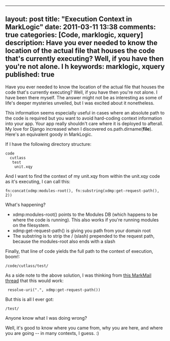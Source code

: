 
---
layout: post
title: "Execution Context in MarkLogic"
date: 2011-03-11 13:38
comments: true
categories: [Code, marklogic, xquery]
description: Have you ever needed to know the location of the actual file that houses the code that's currently executing?  Well, if you have then you're not alone.  I h
keywords: marklogic, xquery
published: true
---

Have you ever needed to know the location of the actual file that houses the code that's currently executing?  Well, if you have then you're not alone.  I have been there myself.  The answer might not be as interesting as some of life's deeper mysteries unveiled, but I was excited about it nonetheless.

This information seems especially useful in cases where an absolute path to the code is required but you want to avoid hard-coding context information into your app.  Your app really shouldn't care where it is deployed to afterall.  My love for Django increased when I discovered os.path.dirname(__file__).  Here's an equivalent goody in MarkLogic.
<!--more-->

If I have the following directory structure:

```
code
  cutlass
   test
    unit.xqy
```

And I want to find the context of my unit.xqy from within the unit.xqy code as it's executing, I can call this:

```
fn:concat(xdmp:modules-root(), fn:substring(xdmp:get-request-path(), 2))
```

What's happening?

* xdmp:modules-root() points to the Modules DB (which happens to be where the code is running).  This also works if you're running modules on the filesystem.
* xdmp:get-request-path() is giving you path from your domain root
* The substring is to strip the / (slash) prepended to the request path, because the modules-root also ends with a slash

Finally, that line of code yields the full path to the context of execution, boom!:

```
/code/cutlass/test/
```
As a side note to the above solution, I was thinking from [this MarkMail thread](http://markmail.org/search/?q=marklogic:%20get%20uri%20of%20current%20file#query:marklogic%3A%20get%20uri%20of%20current%20file+page:1+mid:mdj6xdqyf3lajez6+state:results) that this would work:

```
 resolve-uri(".", xdmp:get-request-path())
```

But this is all I ever got:

```
/test/
```
Anyone know what I was doing wrong?

Well, it's good to know where you came from, why you are here, and where you are going -- in many contexts, I guess. :)

  
